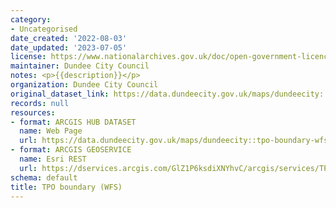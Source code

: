 ```yaml
---
category:
- Uncategorised
date_created: '2022-08-03'
date_updated: '2023-07-05'
license: https://www.nationalarchives.gov.uk/doc/open-government-licence/version/3/
maintainer: Dundee City Council
notes: <p>{{description}}</p>
organization: Dundee City Council
original_dataset_link: https://data.dundeecity.gov.uk/maps/dundeecity::tpo-boundary-wfs
records: null
resources:
- format: ARCGIS HUB DATASET
  name: Web Page
  url: https://data.dundeecity.gov.uk/maps/dundeecity::tpo-boundary-wfs
- format: ARCGIS GEOSERVICE
  name: Esri REST
  url: https://dservices.arcgis.com/GlZ1P6ksdiXNYhvC/arcgis/services/TPO_open_data/WFSServer
schema: default
title: TPO boundary (WFS)
---
```

